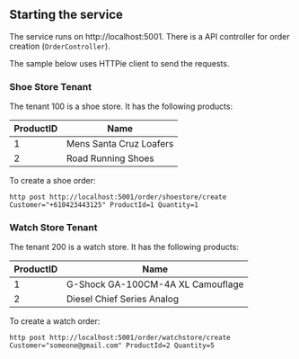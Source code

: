 ## Starting the service

The service runs on http://localhost:5001. There is a API controller for order creation (`OrderController`).

The sample below uses HTTPie client to send the requests.

### Shoe Store Tenant
The tenant 100 is a shoe store. It has the following products:

| ProductID | Name                    | 
| ----------| ----------------------- |
| 1         | Mens Santa Cruz Loafers | 
| 2         | Road Running Shoes      |

To create a shoe order:

```
http post http://localhost:5001/order/shoestore/create Customer="+610423443125" ProductId=1 Quantity=1
```

### Watch Store Tenant
The tenant 200 is a watch store. It has the following products:

| ProductID | Name                              | 
| ----------| --------------------------------- |
| 1         | G-Shock GA-100CM-4A XL Camouflage | 
| 2         | Diesel Chief Series Analog        |

To create a watch order:

```
http post http://localhost:5001/order/watchstore/create Customer="someone@gmail.com" ProductId=2 Quantity=5
```

